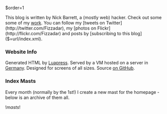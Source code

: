 $order=1

This blog is written by Nick Barrett, a (mostly web) hacker. Check out some some of my [work]($=url/pages/Work). You can follow my [tweets on Twitter](http://twitter.com/Fizzadar), my [photos on Flickr](http://flickr.com/Fizzadar) and posts by [subscribing to this blog]($=url/index.xml).


### Website Info

Generated HTML by [Luapress](http://luapress.org). Served by a VM hosted on a server in [Germany](http://afterburst.com/datacenters). Designed for screens of all sizes. Source [on GitHub](https://github.com/Fizzadar/pointlessramblings.com).


### Index Masts

Every month (normally by the 1st!) I create a new mast for the homepage - below is an archive of them all.

$! masts !$
